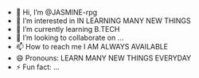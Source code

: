 - 👋 Hi, I’m @JASMINE-rpg
- 👀 I’m interested in IN LEARNING MANY NEW THINGS
- 🌱 I’m currently learning  B.TECH
- 💞️ I’m looking to collaborate on ...
- 📫 How to reach me I AM ALWAYS AVAILABLE
- 😄 Pronouns: LEARN MANY NEW THINGS EVERYDAY
- ⚡ Fun fact: ...

<!---
JASMINE-rpg/JASMINE-rpg is a ✨ special ✨ repository because its `README.md` (this file) appears on your GitHub profile.
You can click the Preview link to take a look at your changes.
--->

